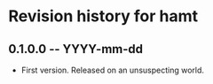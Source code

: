 # Revision history for hamt

## 0.1.0.0 -- YYYY-mm-dd

* First version. Released on an unsuspecting world.
